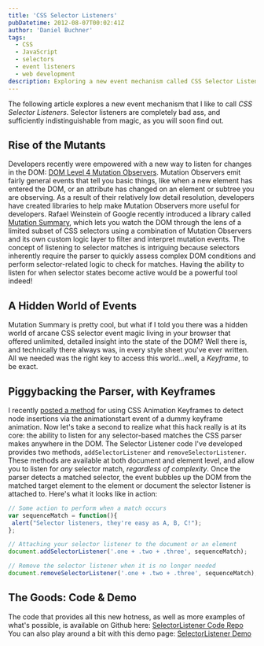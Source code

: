 ```yaml
---
title: 'CSS Selector Listeners'
pubDatetime: 2012-08-07T00:02:41Z
author: 'Daniel Buchner'
tags:
  - CSS
  - JavaScript
  - selectors
  - event listeners
  - web development
description: Exploring a new event mechanism called CSS Selector Listeners - a powerful way to listen for when elements match specific CSS selectors in the DOM.
---
```


The following article explores a new event mechanism that I like to call *CSS Selector Listeners*. Selector listeners are completely bad ass, and sufficiently indistinguishable from magic, as you will soon find out.

## Rise of the Mutants

 Developers recently were empowered with a new way to listen for changes in the DOM: [DOM Level 4 Mutation Observers](https://hacks.mozilla.org/2012/05/dom-mutationobserver-reacting-to-dom-changes-without-killing-browser-performance/). Mutation Observers emit fairly general events that tell you basic things, like when a new element has entered the DOM, or an attribute has changed on an element or subtree you are observing. As a result of their relatively low detail resolution, developers have created libraries to help make Mutation Observers more useful for developers. Rafael Weinstein of Google recently introduced a library called [Mutation Summary](http://code.google.com/p/mutation-summary/wiki/Tutorial), which lets you watch the DOM through the lens of a limited subset of CSS selectors using a combination of Mutation Observers and its own custom logic layer to filter and interpret mutation events. The concept of listening to selector matches is intriguing because selectors inherently require the parser to quickly assess complex DOM conditions and perform selector-related logic to check for matches. Having the ability to listen for when selector states become active would be a powerful tool indeed!

## A Hidden World of Events

 Mutation Summary is pretty cool, but what if I told you there was a hidden world of arcane CSS selector event magic living in your browser that offered unlimited, detailed insight into the state of the DOM? Well there is, and technically there always was, in every style sheet you've ever written. All we needed was the right key to access this world...well, a *Keyframe*, to be exact.

## Piggybacking the Parser, with Keyframes

 I recently [posted a method](https://www.backalleycoder.com/2012/04/25/i-want-a-damnodeinserted/) for using CSS Animation Keyframes to detect node insertions via the animationstart event of a dummy keyframe animation. Now let's take a second to realize what this hack really is at its core: the ability to listen for any selector-based matches the CSS parser makes anywhere in the DOM. The Selector Listener code I've developed provides two methods, `addSelectorListener` and `removeSelectorListener`. These methods are available at both document and element level, and allow you to listen for *any* selector match, *regardless of complexity*. Once the parser detects a matched selector, the event bubbles up the DOM from the matched target element to the element or document the selector listener is attached to. Here's what it looks like in action: 
 
 ```js
// Some action to perform when a match occurs
var sequenceMatch = function(){
  alert("Selector listeners, they're easy as A, B, C!");
};

// Attaching your selector listener to the document or an element
document.addSelectorListener('.one + .two + .three', sequenceMatch);

// Remove the selector listener when it is no longer needed
document.removeSelectorListener('.one + .two + .three', sequenceMatch);
```

## The Goods: Code &amp; Demo

 The code that provides all this new hotness, as well as more examples of what's possible, is available on Github here: [SelectorListener Code Repo](https://github.com/csuwildcat/SelectorListener) You can also play around a bit with this demo page: [SelectorListener Demo](http://csuwildcat.github.com/SelectorListener/)